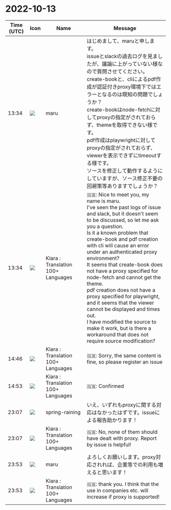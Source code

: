 # 2022-10-13

|Time (UTC)|Icon|Name|Message|
|---|---|---|---|
|13:34|![](https://avatars.slack-edge.com/2022-10-13/4240336299328_9730a7de2300795a67a5_72.jpg)|maru|はじめまして、maruと申します。<br>issueとslackの過去ログを見ましたが、議論に上がっていない様なので質問させてください。<br>create-bookと、cliによるpdf作成が認証付きproxy環境下ではエラーとなるのは既知の問題でしょうか？<br>create-bookはnode-fetchに対してproxyの指定がされておらず、themeを取得できない様です。<br>pdf作成はplaywrightに対してproxyの指定がされておらず、viewerを表示できずにtimeoutする様です。<br>ソースを修正して動作するようにしていますが、ソース修正不要の回避策等ありますでしょうか？|
|13:34|![](https://avatars.slack-edge.com/2021-08-02/2324149410423_2aa7423c4133ecb9f168_72.png)|Kiara : Translation 100+ Languages|🇬🇧: Nice to meet you, my name is maru.<br>I've seen the past logs of issue and slack, but it doesn't seem to be discussed, so let me ask you a question.<br>Is it a known problem that create-book and pdf creation with cli will cause an error under an authenticated proxy environment?<br>It seems that create-book does not have a proxy specified for node-fetch and cannot get the theme.<br>pdf creation does not have a proxy specified for playwright, and it seems that the viewer cannot be displayed and times out.<br>I have modified the source to make it work, but is there a workaround that does not require source modification?|
|14:46|![](https://avatars.slack-edge.com/2021-08-02/2324149410423_2aa7423c4133ecb9f168_72.png)|Kiara : Translation 100+ Languages|🇬🇧: Sorry, the same content is fine, so please register an issue|
|14:53|![](https://avatars.slack-edge.com/2021-08-02/2324149410423_2aa7423c4133ecb9f168_72.png)|Kiara : Translation 100+ Languages|🇬🇧: Confirmed|
|23:07|![](https://secure.gravatar.com/avatar/1ac180f0868137292905c311b5fff781.jpg?s=72&d=https%3A%2F%2Fa.slack-edge.com%2Fdf10d%2Fimg%2Favatars%2Fava_0021-72.png)|spring-raining|いえ、いずれもproxyに関する対応はなかったはずです。issueによる報告助かります！|
|23:07|![](https://avatars.slack-edge.com/2021-08-02/2324149410423_2aa7423c4133ecb9f168_72.png)|Kiara : Translation 100+ Languages|🇬🇧: No, none of them should have dealt with proxy. Report by issue is helpful!|
|23:53|![](https://avatars.slack-edge.com/2022-10-13/4240336299328_9730a7de2300795a67a5_72.jpg)|maru|よろしくお願いします。proxy対応されれば、企業等での利用も増えると思います！|
|23:53|![](https://avatars.slack-edge.com/2021-08-02/2324149410423_2aa7423c4133ecb9f168_72.png)|Kiara : Translation 100+ Languages|🇬🇧: thank you. I think that the use in companies etc. will increase if proxy is supported!|
